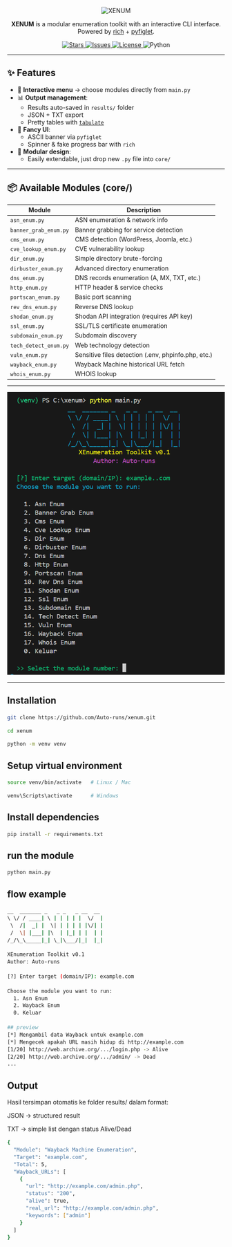 <p align="center">
  <img src="https://img.shields.io/badge/XENUM-Enumeration%20Toolkit-blue?style=for-the-badge&logo=python" alt="XENUM">
</p>

<p align="center">
  <b>XENUM</b> is a modular enumeration toolkit with an interactive CLI interface.<br>
  Powered by <a href="https://github.com/Textualize/rich">rich</a> + <a href="https://pypi.org/project/pyfiglet/">pyfiglet</a>.
</p>

<p align="center">
  <a href="https://github.com/Auto-runs/XENUM/stargazers">
    <img src="https://img.shields.io/github/stars/Auto-runs/XENUM?style=social" alt="Stars">
  </a>
  <a href="https://github.com/Auto-runs/XENUM/issues">
    <img src="https://img.shields.io/github/issues/Auto-runs/XENUM" alt="Issues">
  </a>
  <a href="https://github.com/Auto-runs/XENUM/blob/main/LICENSE">
    <img src="https://img.shields.io/github/license/Auto-runs/XENUM" alt="License">
  </a>
  <img src="https://img.shields.io/badge/python-3.8%2B-blue" alt="Python">
</p>

---

## ✨ Features
- 📜 **Interactive menu** → choose modules directly from `main.py`
- 📊 **Output management**:
  - Results auto-saved in `results/` folder
  - JSON + TXT export
  - Pretty tables with [`tabulate`](https://pypi.org/project/tabulate/)
- 🎨 **Fancy UI**:
  - ASCII banner via `pyfiglet`
  - Spinner & fake progress bar with `rich`
- 🧩 **Modular design**:
  - Easily extendable, just drop new `.py` file into `core/`

---

## 📦 Available Modules (core/)
| Module                | Description |
|------------------------|-------------|
| `asn_enum.py`          | ASN enumeration & network info |
| `banner_grab_enum.py`  | Banner grabbing for service detection |
| `cms_enum.py`          | CMS detection (WordPress, Joomla, etc.) |
| `cve_lookup_enum.py`   | CVE vulnerability lookup |
| `dir_enum.py`          | Simple directory brute-forcing |
| `dirbuster_enum.py`    | Advanced directory enumeration |
| `dns_enum.py`          | DNS records enumeration (A, MX, TXT, etc.) |
| `http_enum.py`         | HTTP header & service checks |
| `portscan_enum.py`     | Basic port scanning |
| `rev_dns_enum.py`      | Reverse DNS lookup |
| `shodan_enum.py`       | Shodan API integration (requires API key) |
| `ssl_enum.py`          | SSL/TLS certificate enumeration |
| `subdomain_enum.py`    | Subdomain discovery |
| `tech_detect_enum.py`  | Web technology detection |
| `vuln_enum.py`         | Sensitive files detection (.env, phpinfo.php, etc.) |
| `wayback_enum.py`      | Wayback Machine historical URL fetch |
| `whois_enum.py`        | WHOIS lookup |

---

<p align="center"> <img src="demo.png" alt="demo" width="700"> </p>

---

## Installation
```bash
git clone https://github.com/Auto-runs/xenum.git
```
```bash
cd xenum
```
```bash
python -m venv venv
```
## Setup virtual environment
```bash
source venv/bin/activate   # Linux / Mac
```
```bash
venv\Scripts\activate      # Windows
```
## Install dependencies
```bash
pip install -r requirements.txt
```
## run the module
```bash
python main.py
```
## flow example
```bash
__  _______ _   _ _   _ __  __ 
\ \/ / ____| \ | | | | |  \/  |
 \  /|  _| |  \| | | | | |\/| |
 /  \| |___| |\  | |_| | |  | |
/_/\_\_____|_| \_|\___/|_|  |_|

XEnumeration Toolkit v0.1
Author: Auto-runs

[?] Enter target (domain/IP): example.com

Choose the module you want to run:
  1. Asn Enum
  2. Wayback Enum
  0. Keluar

## preview 
[*] Mengambil data Wayback untuk example.com
[*] Mengecek apakah URL masih hidup di http://example.com
[1/20] http://web.archive.org/.../login.php -> Alive
[2/20] http://web.archive.org/.../admin/ -> Dead
...
```
##  Output

Hasil tersimpan otomatis ke folder results/ dalam format:

JSON → structured result

TXT → simple list dengan status Alive/Dead

```bash
{
  "Module": "Wayback Machine Enumeration",
  "Target": "example.com",
  "Total": 5,
  "Wayback_URLs": [
    {
      "url": "http://example.com/admin.php",
      "status": "200",
      "alive": true,
      "real_url": "http://example.com/admin.php",
      "keywords": ["admin"]
    }
  ]
}
```
